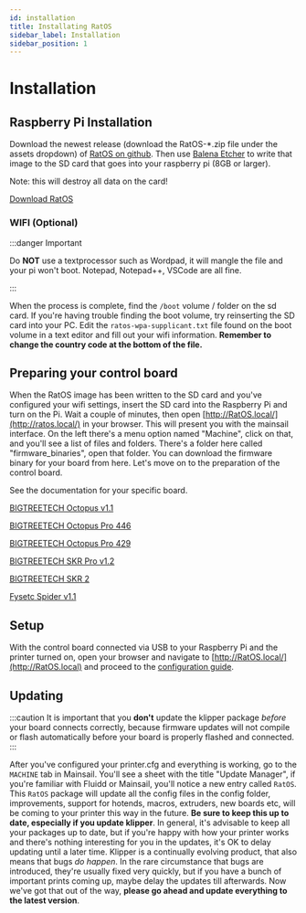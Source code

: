 ```yaml
---
id: installation
title: Installating RatOS
sidebar_label: Installation
sidebar_position: 1
---
```


# Installation

## Raspberry Pi Installation

Download the newest release (download the RatOS-\*.zip file under the assets dropdown) of [RatOS on github](https://github.com/Rat-Os/RatOS/releases).
Then use [Balena Etcher](https://www.balena.io/etcher/) to write that image to the SD card that goes into your raspberry pi (8GB or larger).

Note: this will destroy all data on the card!

<a class="button button--primary" href="https://github.com/Rat-Os/RatOS/releases">Download RatOS</a>

### WIFI (Optional)

:::danger Important

Do **NOT** use a textprocessor such as Wordpad, it will mangle the file and your pi won't boot. Notepad, Notepad++, VSCode are all fine.

:::

When the process is complete, find the `/boot` volume / folder on the sd card. If you're having trouble finding the boot volume, try reinserting the SD card into your PC. Edit the `ratos-wpa-supplicant.txt` file found on the boot volume in a text editor and fill out your wifi information. **Remember to change the country code at the bottom of the file.**

## Preparing your control board

When the RatOS image has been written to the SD card and you've configured your wifi settings, insert the SD card into the Raspberry Pi and turn on the Pi. Wait a couple of minutes, then open [http://RatOS.local/](http://ratos.local/) in your browser. This will present you with the mainsail interface. On the left there's a menu option named "Machine", click on that, and you'll see a list of files and folders. There's a folder here called "firmware_binaries", open that folder. You can download the firmware binary for your board from here. Let's move on to the preparation of the control board.

See the documentation for your specific board.

[BIGTREETECH Octopus v1.1](boards/btt/octopus-11.md)

[BIGTREETECH Octopus Pro 446](boards/btt/octopus-pro-446.md)

[BIGTREETECH Octopus Pro 429](boards/btt/octopus-pro-429.md)

[BIGTREETECH SKR Pro v1.2](boards/btt/skr-pro-12.md)

[BIGTREETECH SKR 2](boards/btt/skr-2-429.md)

[Fysetc Spider v1.1](boards/fysetc/spider-11.md)

## Setup

With the control board connected via USB to your Raspberry Pi and the printer turned on, open your browser and navigate to [http://RatOS.local/](http://RatOS.local) and proceed to the [configuration guide](configuration).

## Updating

:::caution
It is important that you **don't** update the klipper package _before_ your board connects correctly, because firmware updates will not compile or flash automatically before your board is properly flashed and connected.
:::

After you've configured your printer.cfg and everything is working, go to the `MACHINE` tab in Mainsail. You'll see a sheet with the title "Update Manager", if you're familiar with Fluidd or Mainsail, you'll notice a new entry called `RatOS`. This `RatOS` package will update all the config files in the config folder, improvements, support for hotends, macros, extruders, new boards etc, will be coming to your printer this way in the future. **Be sure to keep this up to date, especially if you update klipper**. In general, it's advisable to keep all your packages up to date, but if you're happy with how your printer works and there's nothing interesting for you in the updates, it's OK to delay updating until a later time. Klipper is a continually evolving product, that also means that bugs _do happen_. In the rare circumstance that bugs are introduced, they're usually fixed very quickly, but if you have a bunch of important prints coming up, maybe delay the updates till afterwards. Now we've got that out of the way, **please go ahead and update everything to the latest version**.
